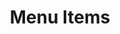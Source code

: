 ---
layout: guides/ios/v3_6/content
title: &title Menu Items # title as shown in the menu and 

menuitem: *title
order: 0
platform:
  - ios
version:
  - v3_6
category: 
  - guide
  - ui
tags: &tags # tags that are necessary
  - photo editor 

published: true # Either published or not 
---
